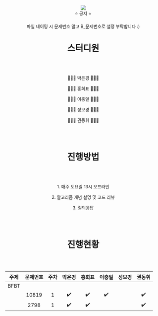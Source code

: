 <div align="center">
<img src="https://capsule-render.vercel.app/api?type=waving&color=auto&height=300&section=header&text=CodingTestStudy&fontSize=70" />
<br>
  ⭐️ 공지 ⭐️
  <br>
  <br>
  파일 네이밍 시 문제번호 말고 B_문제번호로 설정 부탁합니다 :)
<br>
<h1> 스터디원 </h1>
<br>
<br>
<p>👩🏻‍💻 박은경 👩🏻‍💻</p> 
<p>🧑🏻‍💻 홍희표 🧑🏻‍💻</p> 
<p>🧑🏻‍💻 이충일 🧑🏻‍💻</p> 
<p>👩🏻‍💻 성보경 👩🏻‍💻</p> 
<p>🧑🏻‍💻 권동휘 🧑🏻‍💻</p> 
<br>
<br>
<h1> 진행방법 </h1>  
<br>
<br>
<p>1. 매주 토요일 13시 오프라인</p>

<p>2. 알고리즘 개념 설명 및 코드 리뷰</p>

<p>3. 질의응답</p>
<br>
<br>
<h1> 진행현황 </h1>
<br>
<br>

| 주제 | 문제번호 | 주차 | 박은경 | 홍희표 | 이충일 | 성보경 | 권동휘 |
|:---:|:---:|:---:|:---:|:---:|:---:|:---:|:---:|
| BFBT |  |  |  |  |  |  |  |
|  | 10819 | 1 | ✔️ | ✔️ | ✔️ |  | ✔️ |
|  | 2798 | 1 | ✔️ | ✔️ |  |  | ✔️ |
